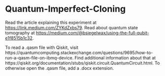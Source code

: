 # Quantum-Imperfect-Cloning
Read the article explaining this experiment at https://link.medium.com/ZYKdZxbs79.
Read about quantum state tomography at https://medium.com/@bsiegelwax/using-the-full-qubit-e1f8515b1c32.
<p>To read a .qasm file with Qiskit, visit https://quantumcomputing.stackexchange.com/questions/9695/how-to-run-a-qasm-file-on-ibmq-device.
Find additional information about that at https://qiskit.org/documentation/stubs/qiskit.circuit.QuantumCircuit.html.
To otherwise open the .qasm file, add a .docx extension.
